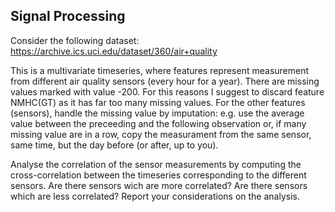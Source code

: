 ## Signal Processing 

Consider the following dataset: https://archive.ics.uci.edu/dataset/360/air+quality

This is a multivariate timeseries,  where features represent measurement from different air quality sensors (every hour for a year). There are missing values marked with value -200. For this reasons I suggest to discard feature NMHC(GT) as it has far too many missing values. For the other features (sensors), handle the missing value by imputation: e.g. use the average value between the preceeding and the following observation or, if many missing value are in a row, copy the measurament from the same sensor, same time, but the day before (or after, up to you).

Analyse the correlation of the sensor measurements by computing the cross-correlation between the timeseries corresponding to the different sensors. Are there sensors wich are more correlated? Are there sensors which are less correlated? Report your considerations on the analysis.